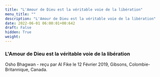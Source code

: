 ```yaml
---
title: "L'Amour de Dieu est la véritable voie de la libération"
menu_title: ""
description: "L'Amour de Dieu est la véritable voie de la libération"
date: 2022-06-01 06:00:01+00:642
draft: False
hidden: True
weight:
---
```

### L'Amour de Dieu est la véritable voie de la libération

Osho Bhagwan - reçu par Al Fike le 12 Février 2019, Gibsons, Colombie-Britannique, Canada.



